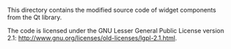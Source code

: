 This directory contains the modified source code of widget components from the Qt library.

The code is licensed under the GNU Lesser General Public License version 2.1:
http://www.gnu.org/licenses/old-licenses/lgpl-2.1.html.
